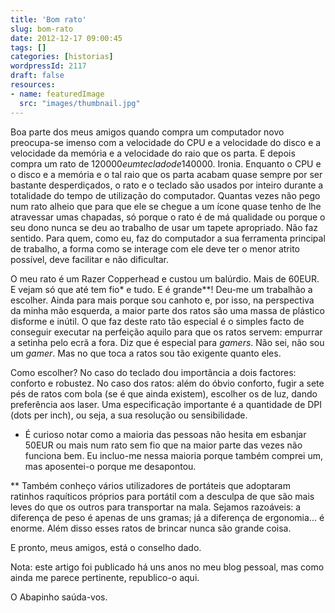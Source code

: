 ```yaml
---
title: 'Bom rato'
slug: bom-rato
date: 2012-12-17 09:00:45
tags: []
categories: [historias]
wordpressId: 2117
draft: false
resources:
- name: featuredImage
  src: "images/thumbnail.jpg"
---
```

Boa parte dos meus amigos quando compra um computador novo preocupa-se imenso com a velocidade do CPU e a velocidade do disco e a velocidade da memória e a velocidade do raio que os parta. E depois compra um rato de 1200$00 e um teclado de 1400$00. Ironia. Enquanto o CPU e o disco e a memória e o tal raio que os parta acabam quase sempre por ser bastante desperdiçados, o rato e o teclado são usados por inteiro durante a totalidade do tempo de utilização do computador. Quantas vezes não pego num rato alheio que para que ele se chegue a um ícone quase tenho de lhe atravessar umas chapadas, só porque o rato é de má qualidade ou porque o seu dono nunca se deu ao trabalho de usar um tapete apropriado. Não faz sentido. Para quem, como eu, faz do computador a sua ferramenta principal de trabalho, a forma como se interage com ele deve ter o menor atrito possível, deve facilitar e não dificultar.

O meu rato é um Razer Copperhead e custou um balúrdio. Mais de 60EUR. E vejam só que até tem fio* e tudo. E é grande**! Deu-me um trabalhão a escolher. Ainda para mais porque sou canhoto e, por isso, na perspectiva da minha mão esquerda, a maior parte dos ratos são uma massa de plástico disforme e inútil. O que faz deste rato tão especial é o simples facto de conseguir executar na perfeição aquilo para que os ratos servem: empurrar a setinha pelo ecrã a fora. Diz que é especial para _gamers_. Não sei, não sou um _gamer_. Mas no que toca a ratos sou tão exigente quanto eles.

Como escolher? No caso do teclado dou importância a dois factores: conforto e robustez. No caso dos ratos: além do óbvio conforto, fugir a sete pés de ratos com bola (se é que ainda existem), escolher os de luz, dando preferência aos laser. Uma especificação importante é a quantidade de DPI (dots per inch), ou seja, a sua resolução ou sensibilidade.

* É curioso notar como a maioria das pessoas não hesita em esbanjar 50EUR ou mais num rato sem fio que na maior parte das vezes não funciona bem. Eu incluo-me nessa maioria porque também comprei um, mas aposentei-o porque me desapontou.

** Também conheço vários utilizadores de portáteis que adoptaram ratinhos raquíticos próprios para portátil com a desculpa de que são mais leves do que os outros para transportar na mala. Sejamos razoáveis: a diferença de peso é apenas de uns gramas; já a diferença de ergonomia... é enorme. Além disso esses ratos de brincar nunca são grande coisa.

E pronto, meus amigos, está o conselho dado.

Nota: este artigo foi publicado há uns anos no meu blog pessoal, mas como ainda me parece pertinente, republico-o aqui.

O Abapinho saúda-vos.
